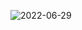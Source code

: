 ![2022-06-29](https://user-images.githubusercontent.com/98670029/176443297-070229c6-3857-45c7-8e7a-7e4d3b47c43c.png)
